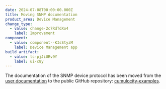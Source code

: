 ```yaml
---
date: 2024-07-08T00:00:00.000Z
title: Moving SNMP documentation
product_area: Device Management
change_type:
  - value: change-2c7RdTdXo4
    label: Improvement
component:
  - value: component--KIsStyzM
    label: Device Management app
build_artifact:
  - value: tc-pjJiURv9Y
    label: ui-c8y
---
```

The documentation of the SNMP device protocol has been moved from the [user documentation](https://cumulocity.com/docs) to the public GitHub repository: [cumulocity-examples](https://github.com/SoftwareAG/cumulocity-examples/snmp). 